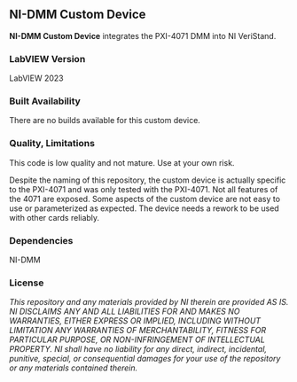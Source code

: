 ## NI-DMM Custom Device ##

**NI-DMM Custom Device** integrates the PXI-4071 DMM into NI VeriStand.

### LabVIEW Version ###

LabVIEW 2023

### Built Availability ###

There are no builds available for this custom device.

### Quality, Limitations ###

This code is low quality and not mature. Use at your own risk.

Despite the naming of this repository, the custom device is actually specific to the PXI-4071 and was only tested with the PXI-4071. Not all features of the 4071 are exposed. Some aspects of the custom device are not easy to use or parameterized as expected. The device needs a rework to be used with other cards reliably.

### Dependencies ###

NI-DMM

### License ###

*This repository and any materials provided by NI therein are provided AS IS. NI DISCLAIMS ANY AND ALL LIABILITIES FOR AND MAKES NO WARRANTIES, EITHER EXPRESS OR IMPLIED, INCLUDING WITHOUT LIMITATION ANY WARRANTIES OF MERCHANTABILITY, FITNESS FOR  PARTICULAR PURPOSE, OR NON-INFRINGEMENT OF INTELLECTUAL PROPERTY. NI shall have no liability for any direct, indirect, incidental, punitive, special, or consequential damages for your use of the repository or any materials contained therein.*
